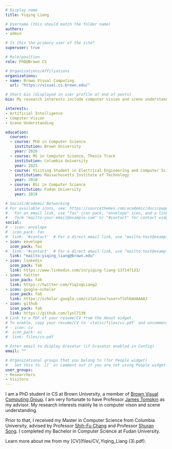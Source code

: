 ```yaml
---
# Display name
title: Yiqing Liang

# Username (this should match the folder name)
authors:
- admin

# Is this the primary user of the site?
superuser: true

# Role/position
role: PhD@Brown CS

# Organizations/Affiliations
organizations:
- name: Brown Visual Computing
  url: "https://visual.cs.brown.edu/"

# Short bio (displayed in user profile at end of posts)
bio: My research interests include computer vision and scene understanding.

interests:
- Artificial Intelligence
- Computer Vision
- Scene Understanding

education:
  courses:
  - course: PhD in Computer Science
    institution: Brown University
    year: 2026
  - course: MS in Computer Science, Thesis Track
    institution: Columbia University
    year: 2021
  - course: Visiting Student in Electrical Engineering and Computer Science
    institution: Massachusetts Institute of Technology
    year: 2018
  - course: BSc in Computer Science
    institution: Fudan University
    year: 2019

# Social/Academic Networking
# For available icons, see: https://sourcethemes.com/academic/docs/page-builder/#icons
#   For an email link, use "fas" icon pack, "envelope" icon, and a link in the
#   form "mailto:your-email@example.com" or "#contact" for contact widget.
social:
# - icon: envelope
#  icon_pack: fas
#  link: '#contact'  # For a direct email link, use "mailto:test@example.org".
- icon: envelope
  icon_pack: fas
#  link: '#contact'  # For a direct email link, use "mailto:test@example.org".
  link: "mailto:yiqing_liang@brown.edu"
- icon: linkedin
  icon_pack: fab
  link: https://www.linkedin.com/in/yiqing-liang-137147133/
- icon: twitter
  icon_pack: fab
  link: https://twitter.com/YiqingLiang2
- icon: google-scholar
  icon_pack: fab
  link: https://scholar.google.com/citations?user=TlUl6mUAAAAJ
- icon: github
  icon_pack: fab
  link: https://github.com/lynl7130
# Link to a PDF of your resume/CV from the About widget.
# To enable, copy your resume/CV to `static/files/cv.pdf` and uncomment the lines below.
# - icon: cv
#  icon_pack: ai
#  link: files/cv.pdf

# Enter email to display Gravatar (if Gravatar enabled in Config)
email: ""

# Organizational groups that you belong to (for People widget)
#   Set this to `[]` or comment out if you are not using People widget.
user_groups:
- Researchers
- Visitors
---
```


I am a PhD student in CS at Brown University, a member of [Brown Visual Computing Group](https://visual.cs.brown.edu/). I am very fortunate to have Professor [James Tompkin](https://jamestompkin.com/) as my advisor. My research interests mainly lie in computer vison and scene understanding.

Prior to that, I received my Master in Computer Science from Columbia University, advised by Professor [Shih-Fu Chang](https://www.ee.columbia.edu/~sfchang/) and Professor [Shuran Song](https://www.cs.columbia.edu/~shurans/). I completed my Bachelor in Computer Science at Fudan University.


Learn more about me from my [CV](files/CV_Yiqing_Liang (3).pdf).


